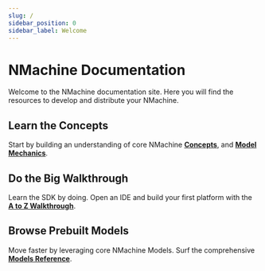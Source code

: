 ```yaml
---
slug: /
sidebar_position: 0
sidebar_label: Welcome
---
```


# NMachine Documentation

Welcome to the NMachine documentation site. Here you will find the resources to
develop and distribute your NMachine.  

## Learn the Concepts

Start by building an understanding of core NMachine 
**[Concepts](/concepts/concepts-root.md)**, and **[Model Mechanics](/model-mechanics/overview)**.

## Do the Big Walkthrough

Learn the SDK by doing. Open an IDE and build your first platform with the 
**[A to Z Walkthrough](/walkthrough/getting-started.md)**.

## Browse Prebuilt Models 

Move faster by leveraging core NMachine Models. Surf the comprehensive 
**[Models Reference](/models/models-overview.md)**.
